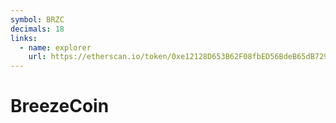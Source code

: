 ```yaml
---
symbol: BRZC
decimals: 18
links:
  - name: explorer
    url: https://etherscan.io/token/0xe12128D653B62F08fbED56BdeB65dB729B6691C3
---
```


# BreezeCoin

